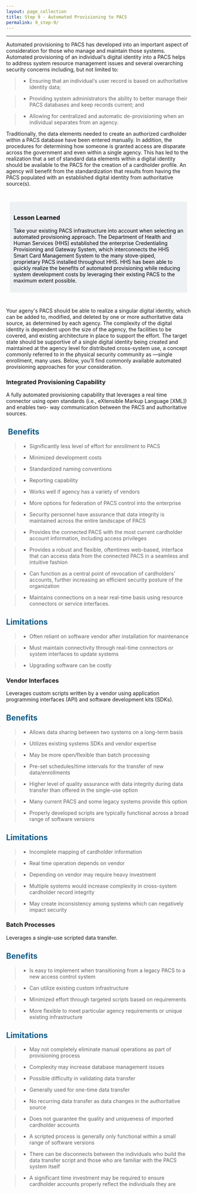 ```yaml
---
layout: page_collection
title: Step 9 - Automated Provisioning to PACS
permalink: 9_step-9/
---
```

<script>
$(function() {
  $( "#accordion" ).accordion({
    heightStyle: "content",
    collapsible: "true",
    active: "false"
  });
});
</script>

<script src="https://use.fontawesome.com/e20c671b68.js"></script>
---------------------------------------------------------

Automated provisioning to PACS has developed into an important aspect of consideration for those who manage and maintain those systems. Automated provisioning of an individual‘s digital identity into a PACS helps to address system resource management issues and several overarching security concerns including, but not limited to:

> * Ensuring that an individual‘s user record is based on authoritative identity data;

> * Providing system administrators the ability to better manage their PACS databases and keep records current; and

> * Allowing for centralized and automatic de-provisioning when an individual separates from an agency.

Traditionally, the data elements needed to create an authorized cardholder within a PACS database have been entered manually. In addition, the procedures for determining how someone is granted access are disparate across the government and even within a single agency. This has led to the realization that a set of standard data elements within a digital identity should be available to the PACS for the creation of a cardholder profile. An agency will benefit from the standardization that results from having the PACS populated with an established digital identity from authoritative source(s). 

<br>

<div style="background-color: #edf1f3;color: black;margin: 10px;padding: 10px">

<h3><span>Lesson Learned</span></h3>
<p><span>Take your existing PACS infrastructure into account when selecting an automated provisioning approach. The Department of Health and Human Services (HHS) established the enterprise Credentialing Provisioning and Gateway System, which interconnects the HHS Smart Card Management System to the many stove-piped, proprietary PACS installed throughout HHS. HHS has been able to quickly realize the benefits of automated provisioning while reducing system development costs by leveraging their existing PACS to the maximum extent possible.</span></p>

</div>

<br>

Your ageny's PACS should be able to realize a singular digital identity, which can be added to, modified, and deleted by one or more authoritative data source, as determined by each agency. The complexity of the digital identity is dependent upon the size of the agency, the facilities to be covered, and existing architecture in place to support the effort. The target state should be supportive of a single digital identity being created and maintained at the agency level for distributed cross-system use, a concept commonly referred to in the physical security community as ―single enrollment, many uses. Below, you’ll find commonly available automated provisioning approaches for your consideration. 

<div id="accordion" markdown="1">

### Integrated Provisioning Capability
<div markdown="1">

A fully automated provisioning capability that leverages a real time connector using open standards (i.e., eXtensible Markup Language [XML]) and enables two- way communication between the PACS and authoritative sources.

## <i class="fa fa-thumbs-o-up" aria-hidden="true"></i> &nbsp;<span style="color: #0C5C89">**Benefits**</span>

> * Significantly less level of effort for enrollment to PACS 

> * Minimized development costs

> * Standardized naming conventions

> * Reporting capability

> * Works well if agency has a variety of vendors

> * More options for federation of PACS control into the enterprise

> * Security personnel have assurance that data integrity is maintained across the entire landscape of PACS

> * Provides the connected PACS with the most current cardholder account information, including access privileges

> * Provides a robust and flexible, oftentimes web-based, interface that can access data from the connected PACS in a seamless and intuitive fashion

> * Can function as a central point of revocation of cardholders’ accounts, further increasing an efficient security posture of the organization

> * Maintains connections on a near real-time basis using resource connectors or service interfaces.

## <i class="fa fa-exclamation-triangle" aria-hidden="true"></i> <span style="color: #0C5C89">**Limitations**</span>

> * Often reliant on software vendor after installation for maintenance

> * Must maintain connectivity through real-time connectors or system interfaces to update systems

> * Upgrading software can be costly

</div>

### Vendor Interfaces
<div markdown="1">

Leverages custom scripts written by a vendor using application programming interfaces (API) and software development kits (SDKs).

## <i class="fa fa-thumbs-o-up" aria-hidden="true"></i> <span style="color: #0C5C89">**Benefits**</span>

> * Allows data sharing between two systems on a long-term basis

> * Utilizes existing systems SDKs and vendor expertise

> * May be more open/flexible than batch processing

> * Pre-set schedules/time intervals for the transfer of new data/enrollments

> * Higher level of quality assurance with data integrity during data transfer than offered in the single-use option

> * Many current PACS and some legacy systems provide this option

> * Properly developed scripts are typically functional across a broad range of software versions

## <i class="fa fa-exclamation-triangle" aria-hidden="true"></i> <span style="color: #0C5C89">**Limitations**</span> 

> * Incomplete mapping of cardholder information

> * Real time operation depends on vendor

> * Depending on vendor may require heavy investment

> * Multiple systems would increase complexity in cross-system cardholder record integrity

> * May create inconsistency among systems which can negatively impact security

</div>

### Batch Processes
<div markdown="1">

Leverages a single-use scripted data transfer.

## <i class="fa fa-thumbs-o-up" aria-hidden="true"></i> <span style="color: #0C5C89">**Benefits**</span> 

> * Is easy to implement when transitioning from a legacy PACS to a new access control system

> * Can utilize existing custom infrastructure

> * Minimized effort through targeted scripts based on requirements

> * More flexible to meet particular agency requirements or unique existing infrastructure

## <i class="fa fa-exclamation-triangle" aria-hidden="true"></i> <span style="color: #0C5C89">**Limitations**</span> 

> * May not completely eliminate manual operations as part of provisioning process

> * Complexity may increase database management issues

> * Possible difficulty in validating data transfer

> * Generally used for one-time data transfer

> * No recurring data transfer as data changes in the authoritative source

> * Does not guarantee the quality and uniqueness of imported cardholder accounts

> * A scripted process is generally only functional within a small range of software versions

> * There can be disconnects between the individuals who build the data transfer script and those who are familiar with the PACS system itself

> * A significant time investment may be required to ensure cardholder accounts properly reflect the individuals they are

</div>
</div>




















